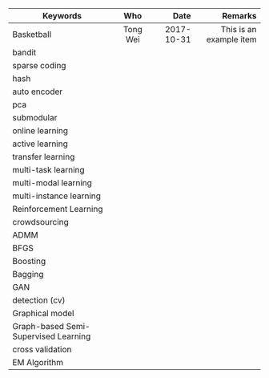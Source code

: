 | Keywords       | Who           | Date  | Remarks
| ------------- |:-------------:| --------------:|------------:|
|Basketball			|   Tong Wei    |   2017-10-31   |     This is an example item   |
|bandit			|       |       |          |
|sparse coding		|       |       |          |	
|hash			|       |       |          |
|auto encoder			|       |       |          |
|pca			|       |       |          |
|submodular			|       |       |          |
|online learning			|       |       |          |
|active learning			|       |       |          |
|transfer learning		|       |       |          |	
|multi-task learning		|       |       |          |	
|multi-modal learning			|       |       |          |
|multi-instance learning			|       |       |          |
|Reinforcement Learning		|       |       |          |	
|crowdsourcing			|       |       |          |
|ADMM			|       |       |          |
|BFGS			|       |       |          |
|Boosting			|       |       |          |
|Bagging			|       |       |          |
|GAN			|       |       |          |
|detection (cv)			|       |       |          |
|Graphical model		|       |       |          |	
|Graph-based Semi-Supervised Learning			|       |       |          |
|cross validation			
|EM Algorithm			|       |       |          |

